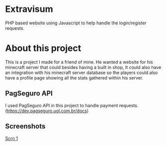 # Extravisum
PHP based website using Javascript to help handle the login/register requests.

# About this project
This is a project I made for a friend of mine. He wanted a website for his minecraft server that could besides having a built in shop, It could also have an integration with his minecraft server database so the players could also have a profile page showing all the stats gathered within his server.

## PagSeguro API
I used PagSeguro API in this project to handle payment requests. (https://dev.pagseguro.uol.com.br/docs)

## Screenshots
[Scrn 1](https://prnt.sc/tef5xm)
